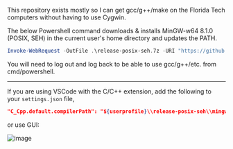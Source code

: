 This repository exists mostly so I can get gcc/g++/make on the Florida Tech computers without having to use Cygwin.

The below Powershell command downloads & installs MinGW-w64 8.1.0 (POSIX, SEH) in the current user's home directory and updates the PATH.

```powershell
Invoke-WebRequest -OutFile .\release-posix-seh.7z -URI "https://github.com/dmcdo/mingw-w64-install-script/raw/master/x86_64-8.1.0-release-posix-seh-rt_v6-rev0.7z";Invoke-WebRequest -OutFile .\7zr.exe -URI "https://www.7-zip.org/a/7zr.exe";cmd /c "7zr.exe x release-posix-seh.7z -o$env:USERPROFILE\release-posix-seh -y";Remove-Item .\release-posix-seh.7z;Remove-Item .\7zr.exe;cmd /c "mklink /H $env:USERPROFILE\release-posix-seh\mingw64\bin\make.exe $env:USERPROFILE\release-posix-seh\mingw64\bin\mingw32-make.exe";$oldpath = (Get-ItemProperty -Path 'Registry::HKEY_CURRENT_USER\Environment').path;$newpath = "$env:USERPROFILE\release-posix-seh\mingw64\bin;" + $oldpath;Set-ItemProperty -Path 'Registry::HKEY_CURRENT_USER\Environment' -Name PATH -Value $newpath;Write-Output "Done. Log out and log back in for the changes to take full effect.";
```

You will need to log out and log back to be able to use gcc/g++/etc. from cmd/powershell.

<hr/>

If you are using VSCode with the C/C++ extension, add the following to your `settings.json` file,
```json
"C_Cpp.default.compilerPath": "${userprofile}\\release-posix-seh\\mingw64\\bin\\g++.exe"
```
or use GUI:

![image](https://user-images.githubusercontent.com/40744272/187100794-4563412c-b0b4-40d9-999f-e0cbda72c0f6.png)
